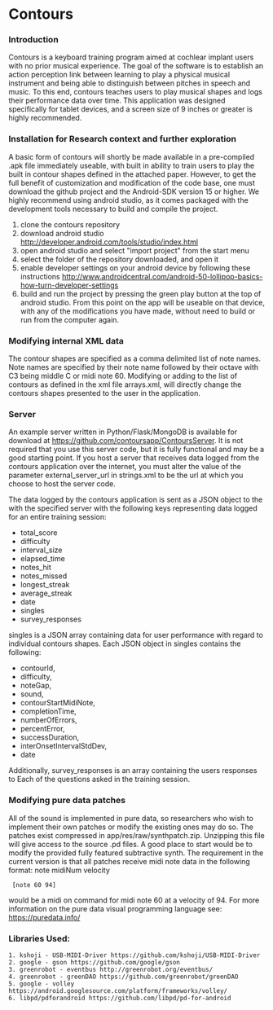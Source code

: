 # Contours

### Introduction
Contours is a keyboard training program aimed at cochlear implant users with
no prior musical experience. The goal of the software is to establish an
action perception link between learning to play a physical musical instrument
and being able to distinguish between pitches in speech and music.
    To this end, contours teaches users to play musical shapes and logs their
performance data over time. This application was designed specifically for
tablet devices, and a screen size of 9 inches or greater is highly recommended.

### Installation for Research context and further exploration
   
A basic form of contours will shortly be made available in a pre-compiled
.apk file immediately useable, with built in ability to train users to play the
built in contour shapes defined in the attached paper. However, to get the full
benefit of customization and modification of the code base, one must download
the github project and the Android-SDK version 15 or higher. We highly recommend
using android studio, as it comes packaged with the development tools
necessary to build and compile the project.

1. clone the contours repository
2. download android studio http://developer.android.com/tools/studio/index.html
3. open android studio and select "import project" from the start menu
4. select the folder of the repository downloaded, and open it
5. enable developer settings on your android device by following these
instructions
http://www.androidcentral.com/android-50-lollipop-basics-how-turn-developer-settings
6. build and run the project by pressing the green play button at the top of
android studio. From this point on the app will be useable on that device, with
any of the modifications you have made, without need to build or run from the
computer again.

### Modifying internal XML data
The contour shapes are specified as a comma delimited list of note names.
Note names are specified by their note name followed by their octave with C3
being middle C or midi note 60. Modifying or adding to the list of contours as
defined in the xml file arrays.xml, will directly change the contours shapes
presented to the user in the application.

### Server
An example server written in Python/Flask/MongoDB is available for download
at https://github.com/contoursapp/ContoursServer. It is not required that you
use this server code, but it is fully functional and may  be a good starting
point.
If you host a server that receives data logged from the contours application
over the internet, you must alter the value of the parameter external_server_url
in strings.xml to be the url at which you choose to host the server code.

The data logged by the contours application is sent as a JSON object to the
with the specified server with the following keys representing data logged for
an entire training session:

+ total_score
+ difficulty
+ interval_size
+ elapsed_time
+ notes_hit
+ notes_missed
+ longest_streak
+ average_streak
+ date
+ singles
+ survey_responses

singles is a JSON array containing data for user performance with regard to
individual contours shapes. Each JSON object in singles contains the following:
+ contourId,
+ difficulty,
+ noteGap,
+ sound,
+ contourStartMidiNote,
+ completionTime,
+ numberOfErrors,
+ percentError,
+ successDuration,
+ interOnsetIntervalStdDev,
+ date

Additionally, survey_responses is an array containing the users responses to
Each of the questions asked in the training session.

### Modifying pure data patches
All of the sound is implemented in pure data, so researchers who wish to
implement their own patches or modify the existing ones may do so. The patches
exist compressed in app/res/raw/synthpatch.zip. Unzipping this file will give
access to the source .pd files. A good place to start would be to modify the
provided fully featured subtractive synth. The requirement in the current
version is that all patches receive midi note data in the following format:
note midiNum velocity
 
  <pre><code> [note 60 94] </code></pre>

would be a midi on command for midi note 60 at a velocity of 94.
For more information  on the pure data visual programming language see:
https://puredata.info/

### Libraries Used:
    1. kshoji - USB-MIDI-Driver https://github.com/kshoji/USB-MIDI-Driver
    2. google - gson https://github.com/google/gson
    3. greenrobot - eventbus http://greenrobot.org/eventbus/
    4. greenrobot - greenDAO https://github.com/greenrobot/greenDAO
    5. google - volley https://android.googlesource.com/platform/frameworks/volley/
    6. libpd/pdforandroid https://github.com/libpd/pd-for-android

